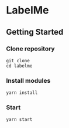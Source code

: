 # LabelMe

## Getting Started

### Clone repository

```
git clone
cd labelme
```

### Install modules

```
yarn install
```

### Start

```
yarn start
```
